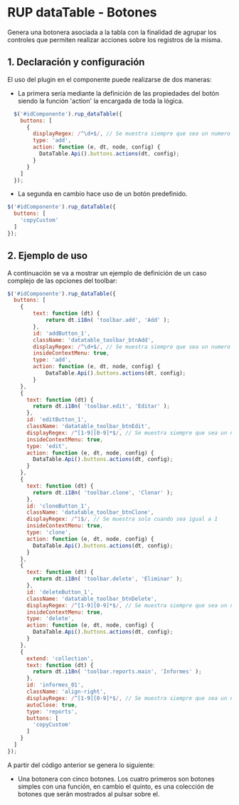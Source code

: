 # RUP dataTable - Botones

Genera una botonera asociada a la tabla con la finalidad de agrupar los controles que permiten realizar acciones sobre los registros de la misma.

## 1. Declaración y configuración

El uso del plugin en el componente puede realizarse de dos maneras:

- La primera sería mediante la definición de las propiedades del botón siendo la función 'action' la encargada de toda la lógica.

```js
  $('#idComponente').rup_dataTable({
    buttons: [
      {
        displayRegex: /^\d+$/, // Se muestra siempre que sea un numero positivo o neutro
        type: 'add',
        action: function (e, dt, node, config) {
          DataTable.Api().buttons.actions(dt, config);
        }
      }
    ]
  });
```

- La segunda en cambio hace uso de un botón predefinido.

```js
$('#idComponente').rup_dataTable({
  buttons: [
  	'copyCustom'
  ]
});
```

## 2. Ejemplo de uso

A continuación se va a mostrar un ejemplo de definición de un caso complejo de las opciones del toolbar:

```js
$('#idComponente').rup_dataTable({
  buttons: [
    {
    	text: function (dt) {
    		return dt.i18n( 'toolbar.add', 'Add' );
    	},
    	id: 'addButton_1',
    	className: 'datatable_toolbar_btnAdd',
    	displayRegex: /^\d+$/, // Se muestra siempre que sea un numero positivo o neutro
    	insideContextMenu: true,
    	type: 'add',
    	action: function (e, dt, node, config) {
    		DataTable.Api().buttons.actions(dt, config);
    	}
    },
    {
      text: function (dt) {
      	return dt.i18n( 'toolbar.edit', 'Editar' );
      },
      id: 'editButton_1',
      className: 'datatable_toolbar_btnEdit',
      displayRegex: /^[1-9][0-9]*$/, // Se muestra siempre que sea un numero mayor a 0
      insideContextMenu: true,
      type: 'edit',
      action: function (e, dt, node, config) {
      	DataTable.Api().buttons.actions(dt, config);
      }
    },
    {
      text: function (dt) {
      	return dt.i18n( 'toolbar.clone', 'Clonar' );
      },
      id: 'cloneButton_1',
      className: 'datatable_toolbar_btnClone',
      displayRegex: /^1$/, // Se muestra solo cuando sea igual a 1
      insideContextMenu: true,
      type: 'clone',
      action: function (e, dt, node, config) {
      	DataTable.Api().buttons.actions(dt, config);
      }
    },
    {
      text: function (dt) {
      	return dt.i18n( 'toolbar.delete', 'Eliminar' );
      },
      id: 'deleteButton_1',
      className: 'datatable_toolbar_btnDelete',
      displayRegex: /^[1-9][0-9]*$/, // Se muestra siempre que sea un numero mayor a 0
      insideContextMenu: true,
      type: 'delete',
      action: function (e, dt, node, config) {
      	DataTable.Api().buttons.actions(dt, config);
      }
    },
    {
      extend: 'collection',
      text: function (dt) {
      	return dt.i18n( 'toolbar.reports.main', 'Informes' );
      },
      id: 'informes_01',
      className: 'align-right',
      displayRegex: /^[1-9][0-9]*$/, // Se muestra siempre que sea un numero mayor a 0
      autoClose: true,
      type: 'reports',
      buttons: [
      	'copyCustom'
      ]
    }
  ]
});
```

A partir del código anterior se genera lo siguiente:

* Una botonera con cinco botones. Los cuatro primeros son botones simples con una función, en cambio el quinto, es una colección de botones que serán mostrados al pulsar sobre el.
